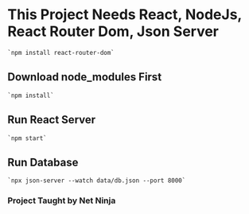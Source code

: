 # This Project Needs React, NodeJs, React Router Dom, Json Server

    `npm install react-router-dom`

## Download node_modules First

    `npm install`

## Run React Server

    `npm start`

## Run Database
    `npx json-server --watch data/db.json --port 8000`

### Project Taught by Net Ninja
